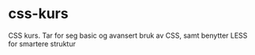css-kurs
========

CSS kurs. Tar for seg basic og avansert bruk av CSS, samt benytter LESS for smartere struktur